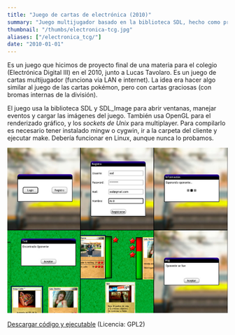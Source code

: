 ```yaml
---
title: "Juego de cartas de electrónica (2010)"
summary: "Juego multijugador basado en la biblioteca SDL, hecho como proyecto final para una materia."
thumbnail: "/thumbs/electronica-tcg.jpg"
aliases: ["/electronica_tcg/"]
date: "2010-01-01"
---
```


Es un juego que hicimos de proyecto final de una materia para el colegio (Electrónica Digital III) en el 2010, junto a Lucas Tavolaro. Es un juego de cartas multijugador (funciona via LAN e internet). La idea era hacer algo similar al juego de las cartas pokémon, pero con cartas graciosas (con bromas internas de la división). 

El juego usa la biblioteca SDL y SDL_Image para abrir ventanas, manejar eventos y cargar las imágenes del juego. También usa OpenGL para el renderizado gráfico, y los *sockets de Unix* para multiplayer. Para compilarlo es necesario tener instalado mingw o cygwin, ir a la carpeta del cliente y ejecutar make. Debería funcionar en Linux, aunque nunca lo probamos.

![Trading card game](/images/tcgort.jpg)

[Descargar código y ejecutable](https://code.google.com/p/electronica-tgc/)
(Licencia: GPL2)
